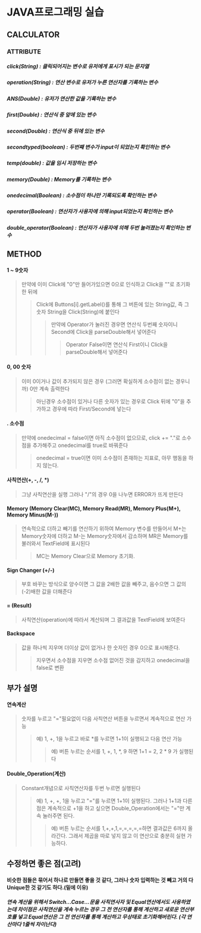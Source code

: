 **JAVA프로그래밍 실습**
=================

## CALCULATOR

### ATTRIBUTE
##### click(String) : 클릭되어지는 변수로 유저에게 표시가 되는 문자열
##### operation(String) : 연산 변수로 유저가 누른 연산자를 기록하는 변수
##### ANS(Double) : 유저가 연산한 값을 기록하는 변수
##### first(Double) : 연산식 중 앞에 있는 변수
##### second(Double) : 연산식 중 뒤에 있는 변수
##### secondtyped(boolean) : 두번째 변수가 input이 되었는지 확인하는 변수
##### temp(double) : 값을 임시 저장하는 변수
##### memory(Double) : Memory를 기록하는 변수
##### onedecimal(Boolean) : 소수점이 하나만 기록되도록 확인하는 변수
##### operator(Boolean) : 연산자가 사용자에 의해 input되었는지 확인하는 변수
##### double_operator(Boolean) : 연산자가 사용자에 의해 두번 눌러졌는지 확인하는 변수

## METHOD
#### 1 ~ 9숫자
> 만약에 이미 Click에 "0"만 들어가있으면 0으로 인식하고 Click을 ""로 초기화한 뒤에
>> Click에 Buttons[i].getLabel()를 통해 그 버튼에 있는 String값, 즉 그 숫자 String을 Click(String)에 붙인다
>>> 만약에 Operator가 눌러진 경우면 연산식 두번째 숫자이니 Second에 Click을 parseDouble해서 넣어준다
>>>> Operator False이면 연산식 First이니 Click을 parseDouble해서 넣어준다

#### 0, 00 숫자
> 이미 0이거나 값이 추가되지 않은 경우 (그러면 확실하게 소수점이 없는 경우니까) 0만 계속 출력한다
>> 아닌경우 소수점이 있거나 다른 숫자가 있는 경우로 Click 뒤에 "0"을 추가하고 경우에 따라 First/Second에 넣는다

#### . 소수점
> 만약에 onedecimal = false이면 아직 소수점이 없으므로, click += "."로 소수점을 추가해주고 onedecimal를 true로 바꿔준다
>> onedecimal = true이면 이미 소수점이 존재하는 지표로, 아무 행동을 하지 않는다.

#### 사칙연산(+, -, /, *)
> 그냥 사칙연산을 실행 그러나 "/"의 경우 0을 나누면 ERROR가 뜨게 만든다

#### Memory (Memory Clear(MC), Memory Read(MR), Memory Plus(M+), Memory Minus(M-))
> 연속적으로 더하고 빼기를 연산하기 위하여 Memory 변수를 만들어서 M+는 Memory숫자에 더하고 M-는 Memory숫자에서 감소하며 MR은 Memory를 불러와서 TextField에 표시된다
>> MC는 Memory Clear으로 Memory 초기화.

#### Sign Changer (+/-)
> 부호 바꾸는 방식으로 양수이면 그 값을 2배한 값을 빼주고, 음수으면 그 값의 (-2)배한 값을 더해준다

#### = (Result)
> 사칙연산(operation)에 따라서 계산되며 그 결과값을 TextField에 보여준다

#### Backspace
> 값을 하나씩 지우며 더이상 값이 없거나 한 숫자인 경우 0으로 표시해준다.
>> 지우면서 소수점을 지우면 소수점 없어진 것을 감지하고 onedecimal을 false로 변환

## 부가 설명
#### 연속계산
> 숫자를 누르고 "="필요없이 다음 사칙연산 버튼을 누르면서 계속적으로 연산 가능
>> 예) 1, +, 1을 누르고 바로 *를 누르면 1+1이 실행되고 다음 연산 가능
>>>예) 버튼 누르는 순서를 1, +, 1, *, 9 하면 1+1 = 2, 2 * 9 가 실행된다

#### Double_Operation(계산)
> Constant개념으로 사칙연산자를 두번 누르면 실행된다
>> 예) 1, +, +, 1을 누르고 "="를 누르면 1+1이 실행된다. 그러나 1+1과 다른점은 계속적으로 +1을 하고 싶으면 Double_Operation에서는 "="만 계속 눌러주면 된다.
>>> 예) 버튼 누르는 순서를 1,+,+,1,=,=,=,=,=하면 결과값은 6까지 올라간다. 그래서 제곱을 따로 넣지 않고 이 연산으로 충분히 실현 가능하다.


## 수정하면 좋은 점(고려)

#### 비슷한 점들은 묶어서 하나로 만들면 좋을 것 같다, 그러나 숫자 입력하는 것 빼고 거의 다 Unique한 것 같기도 하다.(밑에 이유)
##### 연속 계산을 위해서 Switch...Case...문을 사칙연사자 및 Equal연산에서도 사용하였는데 차이점은 사칙연산을 계속 누르는 경우 그 전 연산자를 통해 계산하고 새로운 연산부호를 넣고 Equal연산은 그 전 연산자를 통해 계산하고 무상태로 초기화해버린다. (각 연산마다 1줄씩 차이난다)


